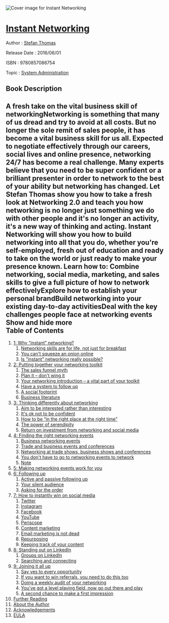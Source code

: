 ![Cover image for Instant Networking](https://imgdetail.ebookreading.net/cover/cover/system_admin/EB9780857086754.jpg)

[Instant Networking](https://ebookreading.net/view/book/Instant+Networking-EB9780857086754_1.html "Instant Networking")
====================================================================================================================

Author : [Stefan Thomas](https://ebookreading.net/search/author/Stefan+Thomas)

Release Date : 2016/06/01

ISBN : 9780857086754

Topic : [System Administration](https://ebookreading.net/search/category/system-administration)

Book Description
-----------------

 A fresh take on the vital business skill of networkingNetworking is something that many of us dread and try to avoid at all costs. But no longer the sole remit of sales people, it has become a vital business skill for us all. Expected to negotiate effectively through our careers, social lives and online presence, networking 24/7 has become a real challenge. Many experts believe that you need to be super confident or a brilliant presenter in order to network to the best of your ability but networking has changed. 
Let Stefan Thomas show you how to take a fresh look at Networking 2.0 and teach you how networking is no longer just something we do with other people and it's no longer an activity, it's a new way of thinking and acting. Instant Networking will show you how to build networking into all that you do, whether you're self-employed, fresh out of education and ready to take on the world or just ready to make your presence known. 
Learn how to: 
Combine networking, social media, marketing, and sales skills to give a full picture of how to network effectivelyExplore how to establish your personal brandBuild networking into your existing day-to-day activitiesDeal with the key challenges people face at networking events        Show and hide more                
Table of Contents
-----------------

1. [1: Why “instant” networking?](https://ebookreading.net/view/book/Instant+Networking-EB9780857086754_5.html)
    1. [Networking skills are for life, not just for breakfast](https://ebookreading.net/view/book/Instant+Networking-EB9780857086754_5.html#c1_1)
    1. [You can&#39;t squeeze an onion online](https://ebookreading.net/view/book/Instant+Networking-EB9780857086754_5.html#c1_2)
    1. [Is “instant” networking really possible?](https://ebookreading.net/view/book/Instant+Networking-EB9780857086754_5.html#c1_3)
1. [2: Putting together your networking toolkit](https://ebookreading.net/view/book/Instant+Networking-EB9780857086754_6.html)
    1. [The sales funnel myth](https://ebookreading.net/view/book/Instant+Networking-EB9780857086754_6.html#c2_2)
    1. [Plan it – don&#39;t wing it](https://ebookreading.net/view/book/Instant+Networking-EB9780857086754_6.html#c2_3)
    1. [Your networking introduction – a vital part of your toolkit](https://ebookreading.net/view/book/Instant+Networking-EB9780857086754_6.html#c2_4)
    1. [Have a system to follow up](https://ebookreading.net/view/book/Instant+Networking-EB9780857086754_6.html#c2_5)
    1. [A social footprint](https://ebookreading.net/view/book/Instant+Networking-EB9780857086754_6.html#c2_6)
    1. [Business literature](https://ebookreading.net/view/book/Instant+Networking-EB9780857086754_6.html#c2_7)
1. [3: Thinking differently about networking](https://ebookreading.net/view/book/Instant+Networking-EB9780857086754_7.html)
    1. [Aim to be interested rather than interesting](https://ebookreading.net/view/book/Instant+Networking-EB9780857086754_7.html#c3_1)
    1. [It&#39;s ok not to be confident](https://ebookreading.net/view/book/Instant+Networking-EB9780857086754_7.html#c3_2)
    1. [How to be “in the right place at the right time”](https://ebookreading.net/view/book/Instant+Networking-EB9780857086754_7.html#c3_3)
    1. [The power of serendipity](https://ebookreading.net/view/book/Instant+Networking-EB9780857086754_7.html#c3_4)
    1. [Return on investment from networking and social media](https://ebookreading.net/view/book/Instant+Networking-EB9780857086754_7.html#c3_5)
1. [4: Finding the right networking events](https://ebookreading.net/view/book/Instant+Networking-EB9780857086754_8.html)
    1. [Business networking events](https://ebookreading.net/view/book/Instant+Networking-EB9780857086754_8.html#c4_1)
    1. [Trade and business events and conferences](https://ebookreading.net/view/book/Instant+Networking-EB9780857086754_8.html#c4_2)
    1. [Networking at trade shows, business shows and conferences](https://ebookreading.net/view/book/Instant+Networking-EB9780857086754_8.html#c4_3)
    1. [You don&#39;t have to go to networking events to network](https://ebookreading.net/view/book/Instant+Networking-EB9780857086754_8.html#c4_4)
    1. [Note](https://ebookreading.net/view/book/Instant+Networking-EB9780857086754_8.html#notesSet)
1. [5: Making networking events work for you](https://ebookreading.net/view/book/Instant+Networking-EB9780857086754_9.html)
1. [6: Following up](https://ebookreading.net/view/book/Instant+Networking-EB9780857086754_10.html)
    1. [Active and passive following up](https://ebookreading.net/view/book/Instant+Networking-EB9780857086754_10.html#c6_1)
    1. [Your silent audience](https://ebookreading.net/view/book/Instant+Networking-EB9780857086754_10.html#c6_2)
    1. [Asking for the order](https://ebookreading.net/view/book/Instant+Networking-EB9780857086754_10.html#c6_3)
1. [7: How to instantly win on social media](https://ebookreading.net/view/book/Instant+Networking-EB9780857086754_11.html)
    1. [Twitter](https://ebookreading.net/view/book/Instant+Networking-EB9780857086754_11.html#c7_2)
    1. [Instagram](https://ebookreading.net/view/book/Instant+Networking-EB9780857086754_11.html#c7_3)
    1. [Facebook](https://ebookreading.net/view/book/Instant+Networking-EB9780857086754_11.html#c7_4)
    1. [YouTube](https://ebookreading.net/view/book/Instant+Networking-EB9780857086754_11.html#c7_5)
    1. [Periscope](https://ebookreading.net/view/book/Instant+Networking-EB9780857086754_11.html#c7_6)
    1. [Content marketing](https://ebookreading.net/view/book/Instant+Networking-EB9780857086754_11.html#c7_7)
    1. [Email marketing is not dead](https://ebookreading.net/view/book/Instant+Networking-EB9780857086754_11.html#c7_8)
    1. [Repurposing](https://ebookreading.net/view/book/Instant+Networking-EB9780857086754_11.html#c7_9)
    1. [Keeping track of your content](https://ebookreading.net/view/book/Instant+Networking-EB9780857086754_11.html#c7_10)
1. [8: Standing out on LinkedIn](https://ebookreading.net/view/book/Instant+Networking-EB9780857086754_12.html)
    1. [Groups on LinkedIn](https://ebookreading.net/view/book/Instant+Networking-EB9780857086754_12.html#c8_1)
    1. [Searching and connecting](https://ebookreading.net/view/book/Instant+Networking-EB9780857086754_12.html#c8_2)
1. [9: Joining it all up](https://ebookreading.net/view/book/Instant+Networking-EB9780857086754_13.html)
    1. [Say yes to every opportunity](https://ebookreading.net/view/book/Instant+Networking-EB9780857086754_13.html#c9_2)
    1. [If you want to win referrals, you need to do this too](https://ebookreading.net/view/book/Instant+Networking-EB9780857086754_13.html#c9_3)
    1. [Doing a weekly audit of your networking](https://ebookreading.net/view/book/Instant+Networking-EB9780857086754_13.html#c9_4)
    1. [You&#39;ve got a level playing field, now go out there and play](https://ebookreading.net/view/book/Instant+Networking-EB9780857086754_13.html#c9_5)
    1. [A second chance to make a first impression](https://ebookreading.net/view/book/Instant+Networking-EB9780857086754_13.html#c9_6)
1. [Further Reading](https://ebookreading.net/view/book/Instant+Networking-EB9780857086754_14.html)
1. [About the Author](https://ebookreading.net/view/book/Instant+Networking-EB9780857086754_15.html)
1. [Acknowledgements](https://ebookreading.net/view/book/Instant+Networking-EB9780857086754_16.html)
1. [EULA](https://ebookreading.net/view/book/Instant+Networking-EB9780857086754_17.html)
